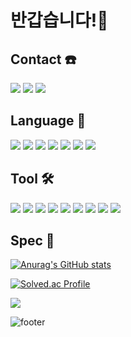 # 반갑습니다!👋
## Contact ☎️
<a href="https://hits.seeyoufarm.com"><img src="https://hits.seeyoufarm.com/api/count/incr/badge.svg?url=https%3A%2F%2Fgithub.com%2Fheebum99&count_bg=%23000000&title_bg=%23000000&icon=github.svg&icon_color=%23FFFFFF&title=GitHub&edge_flat=false"/></a>
<a href="https://www.instagram.com/h2bum_99/"><img src="https://img.shields.io/badge/h2bum_99-E4405F?style=plastic&logo=Instagram&logoColor=FFFFFF"/></a>
<img src="https://img.shields.io/badge/kik995500@naver.com-EA4335?style=plastic&logo=Gmail&logoColor=FFFFFF"/>

## Language 📖
<img src="https://img.shields.io/badge/C-A8B9CC?style=flat&logo=C&logoColor=FFFFFF"/> <img src="https://img.shields.io/badge/HTML-E34F26?style=flat&logo=HTML5&logoColor=FFFFFF"/>  <img src="https://img.shields.io/badge/React-61DAFB?style=flat&logo=React&logoColor=FFFFFF"/> <img src="https://img.shields.io/badge/C%2b%2b-00599C?style=flat&logo=C%2b%2b&logoColor=FFFFFF"/>  <img src="https://img.shields.io/badge/JavaScript-F7DF1E?style=flat&logo=JavaScript&logoColor=FFFFFF"/> <img src="https://img.shields.io/badge/Java-orange?style=flat&logo=Java&logoColor=FFFFFF"/> <img src="https://img.shields.io/badge/Python-3776AB?style=for-the-badge&logo=Python&logoColor=white">
## Tool 🛠️
<img src="https://img.shields.io/badge/Android Studio-3DDC84?style=flat&logo=Android Studio&logoColor=FFFFFF"/>  <img src="https://img.shields.io/badge/Eclipse-2C2255?style=flat&logo=Eclipse IDE&logoColor=FFFFFF"/>  <img src="https://img.shields.io/badge/IntelliJ-000000?style=flat&logo=IntelliJ IDEA&logoColor=FFFFFF"/> <img src="https://img.shields.io/badge/Visual Studio-5C2D91?style=flat&logo=Visual Studio&logoColor=FFFFFF"/> <img src="https://img.shields.io/badge/MySQL-4479A1?style=flat&logo=MySQL&logoColor=FFFFFF"/> <img src="https://img.shields.io/badge/Visual Studio Code-007ACC?style=flat&logo=Visual Studio Code&logoColor=FFFFFF"/>  <img src="https://img.shields.io/badge/Sourcetree-0052CC?style=flat&logo=Sourcetree&logoColor=FFFFFF"/> <img src="https://img.shields.io/badge/GitKraken-179287?style=flat&logo=GitKraken&logoColor=FFFFFF"/> <img src="https://img.shields.io/badge/Github-181717?style=flat&logo=Github&logoColor=FFFFFF"/>

## Spec 💪

[![Anurag's GitHub stats](https://github-readme-stats.vercel.app/api?username=heebum99&theme=vue-dark&show_icons=true)](https://github.com/heebum99/github-readme-stats)

[![Solved.ac Profile](http://mazassumnida.wtf/api/v2/generate_badge?boj=heebum9955)](https://solved.ac/heebum9955/)

<img src="https://github-readme-stats.vercel.app/api/top-langs/?username=heebum99&hide=python&layout=compact" />

![footer](https://capsule-render.vercel.app/api?section=footer&type=waving&color=auto)
